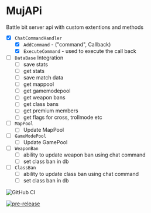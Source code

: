# MujAPi
Battle bit server api with custom extentions and methods

  * [x] `ChatCommandHandler`
	* [x] `AddCommand` - ("command", Callback)
	* [x] `ExecuteCommand` - used to execute the call back
  * [ ] `DataBase` Integration
	* [ ] save stats
	* [ ] get stats
	* [ ] save match data
	* [ ] get mappool
	* [ ] get gamemodepool
	* [ ] get weapon bans
	* [ ] get class bans
	* [ ] get premium members
	* [ ] get flags for cross, trollmode etc
  * [ ] `MapPool`
	* [ ] Update MapPool
  * [ ] `GameModePool`
	* [ ] Update GamePool
  * [ ] `WeaponBan`
	* [ ] ability to update weapon ban using chat command
	* [ ] set class ban in db
  * [ ] `ClassBan`
	* [ ] ability to update class ban using chat command
	* [ ] set class ban in db

![GitHub CI](https://github.com/muji2498/BattleBit-Community-Server-API/actions/workflows/build.yml/badge.svg)

[![pre-release](https://github.com/muji2498/BattleBit-Community-Server-API/actions/workflows/pre-release.yml/badge.svg)](https://github.com/muji2498/BattleBit-Community-Server-API/actions/workflows/pre-release.yml)
